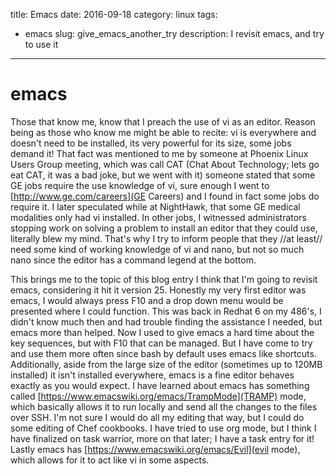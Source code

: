 title: Emacs
date: 2016-09-18
category: linux
tags:
- emacs
slug: give_emacs_another_try
description: I revisit emacs, and try to use it

---

emacs
=====

Those that know me, know that I preach the use of vi as an editor. Reason being as those who know me might be able to recite: vi is everywhere and doesn't need to be installed, its very powerful for its size, some jobs demand it! That fact was mentioned to me by someone at Phoenix Linux Users Group meeting, which was call CAT (Chat About Technology; lets go eat CAT, it was a bad joke, but we went with it) someone stated that some GE jobs require the use knowledge of vi, sure enough I went to [http://www.ge.com/careers](GE Careers) and I found in fact some jobs do require it. I later speculated while at NightHawk, that some GE medical modalities only had vi installed. In other jobs, I witnessed administrators stopping work on solving a problem to install an editor that they could use, literally blew my mind. That's why I try to inform people that they //at least// need some kind of working knowledge of vi and nano, but not so much nano since the editor has a command legend at the bottom.

This brings me to the topic of this blog entry I think that I'm going to revisit emacs, considering it hit it version 25. Honestly my very first editor was emacs, I would always press F10 and a drop down menu would be presented where I could function. This was back in Redhat 6 on my 486's, I didn't know much then and had trouble finding the assistance I needed, but emacs more than helped. Now I used to give emacs a hard time about the key sequences, but with F10 that can be managed. But I have come to try and use them more often since bash by default uses emacs like shortcuts. Additionally, aside from the large size of the editor (sometimes up to 120MB installed) it isn't installed everywhere, emacs is a fine editor behaves exactly as you would expect. I have learned about emacs has something called [https://www.emacswiki.org/emacs/TrampMode](TRAMP) mode, which basically allows it to run locally and send all the changes to the files over SSH. I'm not sure I would do all my editing that way, but I could do some editing of Chef cookbooks. I have tried to use org mode, but I think I have finalized on task warrior, more on that later; I have a task entry for it! Lastly emacs has [https://www.emacswiki.org/emacs/Evil](evil mode), which allows for it to act like vi in some aspects.



